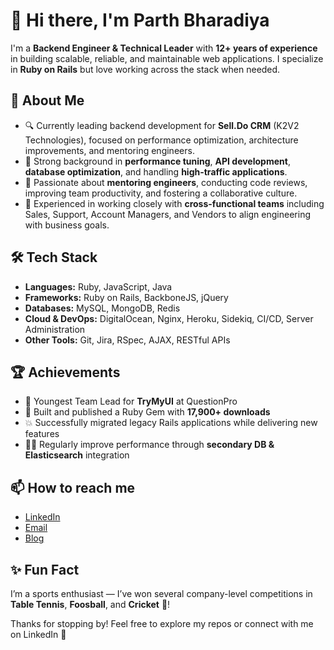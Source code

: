 # 👋 Hi there, I'm Parth Bharadiya

I'm a **Backend Engineer & Technical Leader** with **12+ years of experience** in building scalable, reliable, and maintainable web applications. I specialize in **Ruby on Rails** but love working across the stack when needed.

## 💼 About Me
- 🔍 Currently leading backend development for **Sell.Do CRM** (K2V2 Technologies), focused on performance optimization, architecture improvements, and mentoring engineers.
- 🚀 Strong background in **performance tuning**, **API development**, **database optimization**, and handling **high-traffic applications**.
- 👥 Passionate about **mentoring engineers**, conducting code reviews, improving team productivity, and fostering a collaborative culture.
- 🤝 Experienced in working closely with **cross-functional teams** including Sales, Support, Account Managers, and Vendors to align engineering with business goals.

## 🛠️ Tech Stack
- **Languages:** Ruby, JavaScript, Java
- **Frameworks:** Ruby on Rails, BackboneJS, jQuery
- **Databases:** MySQL, MongoDB, Redis
- **Cloud & DevOps:** DigitalOcean, Nginx, Heroku, Sidekiq, CI/CD, Server Administration
- **Other Tools:** Git, Jira, RSpec, AJAX, RESTful APIs

## 🏆 Achievements
- 🚩 Youngest Team Lead for **TryMyUI** at QuestionPro
- 🌟 Built and published a Ruby Gem with **17,900+ downloads**
- 💥 Successfully migrated legacy Rails applications while delivering new features
- 🏃‍♂️ Regularly improve performance through **secondary DB & Elasticsearch** integration

## 📫 How to reach me
- [LinkedIn](https://www.linkedin.com/in/parthbharadiya/)
- [Email](mailto:parthbharadiya007@gmail.com)
- [Blog](http://pbharadiya.wordpress.com)



## ✨ Fun Fact
I’m a sports enthusiast — I’ve won several company-level competitions in **Table Tennis**, **Foosball**, and **Cricket** 🏏!

Thanks for stopping by! Feel free to explore my repos or connect with me on LinkedIn 👋

